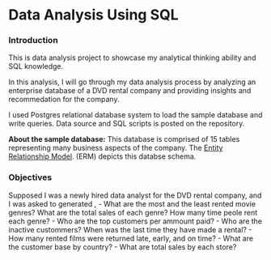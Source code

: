 # Data Analysis Using SQL 

### Introduction
This is data analysis project to showcase my analytical thinking ability and SQL knowledge.

In this analysis, I will go through my data analysis process by analyzing an enterprise database of a DVD rental company and providing insights and recommedation for the company.

I used Postgres relational database system to load the sample database and write queries. Data source and SQL scripts is posted on the repository.  

**About the sample database:** This database is comprised of 15 tables representing many business aspects of the company. The [Entity Relationship Model](https://sp.postgresqltutorial.com/wp-content/uploads/2018/03/printable-postgresql-sample-database-diagram.pdf). (ERM) depicts this databse schema. 
	
### Objectives 
Supposed I was a newly hired data analyst for the DVD rental company, and I was asked to generated , 
	- What are the most and the least rented movie genres? What are the total sales of each genre? How many time peole rent each genre?
	- Who are the top customers per ammount paid?
	- Who are the inactive custommers? When was the last time they have made a rental? 
	- How many rented films were returned late, early, and on time?
	- What are the customer base by country?
	- What are total sales by each store?

